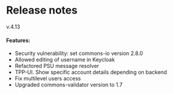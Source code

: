 # Release notes
v.4.13
#### Features:
* Security vulnerability: set commons-io version 2.8.0
* Allowed editing of username in Keycloak 
* Refactored PSU message resolver
* TPP-UI. Show specific account details depending on backend
* Fix multilevel users access
* Upgraded commons-validator version to 1.7
